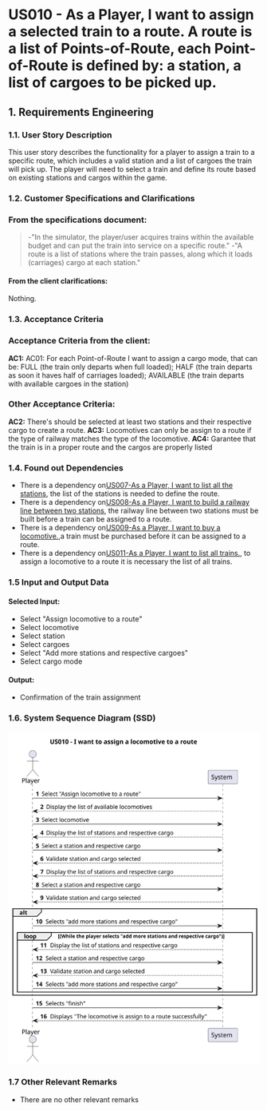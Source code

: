# US010 - As a Player, I want to assign a selected train to a route. A route is a list of Points-of-Route, each Point-of-Route is defined by: a station, a list of cargoes to be picked up.

## 1. Requirements Engineering
### 1.1. User Story Description
This user story describes the functionality for a player to assign a train to a specific route, which includes a valid station and a list of cargoes the train will pick up. The player will need to select a train and define its route based on existing stations and cargos within the game.

### 1.2. Customer Specifications and Clarifications 

### From the specifications document:
> -"In the simulator, the player/user acquires trains within the available budget and can put the train into service on a specific route."
> -"A route is a list of stations where the train passes, along which it loads (carriages) cargo at each station."

#### From the client clarifications:
Nothing.

### 1.3. Acceptance Criteria

### Acceptance Criteria from the client:
**AC1:** AC01: For each Point-of-Route I want to assign a cargo mode, that can be: FULL (the train only departs when full loaded); HALF (the train departs as soon it haves half of carriages loaded); AVAILABLE (the train departs with available cargoes in the station)


### Other Acceptance Criteria:
**AC2:** There's should be selected at least two stations and their respective cargo to create a route.
**AC3:** Locomotives can only be assign to a route if the type of railway matches the type of the locomotive.
**AC4:** Garantee that the train is in a proper route and the cargos are properly listed



### 1.4. Found out Dependencies
- There is a dependency on[US007-As a Player, I want to list all the stations](../US007), the list of the stations is needed to define the route.
- There is a dependency on[US008-As a Player, I want to build a railway line between two stations](../US008), the railway line between two stations must be built before a train can be assigned to a route.
- There is a dependency on[US009-As a Player, I want to buy a locomotive.](../US009),a train must be purchased before it can be assigned to a route.
- There is a dependency on[US011-As a Player, I want to list all trains.](../US011), to assign a locomotive to a route it is necessary the list of all trains.

### 1.5 Input and Output Data
#### Selected Input:
- Select "Assign locomotive to a route" 
- Select locomotive
- Select station 
- Select cargoes
- Select "Add more stations and respective cargoes"
- Select cargo mode

#### Output:
- Confirmation of the train assignment 

### 1.6. System Sequence Diagram (SSD)
![US010-SSD](svg/US010-SSD.svg)

### 1.7 Other Relevant Remarks
- There are no other relevant remarks
